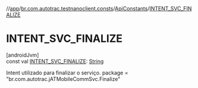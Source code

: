 //[app](../../../index.md)/[br.com.autotrac.testnanoclient.consts](../index.md)/[ApiConstants](index.md)/[INTENT_SVC_FINALIZE](-i-n-t-e-n-t_-s-v-c_-f-i-n-a-l-i-z-e.md)

# INTENT_SVC_FINALIZE

[androidJvm]\
const val [INTENT_SVC_FINALIZE](-i-n-t-e-n-t_-s-v-c_-f-i-n-a-l-i-z-e.md): [String](https://kotlinlang.org/api/latest/jvm/stdlib/kotlin/-string/index.html)

Intent utilizado para finalizar o serviço. package = &quot;br.com.autotrac.jATMobileCommSvc.Finalize&quot;
